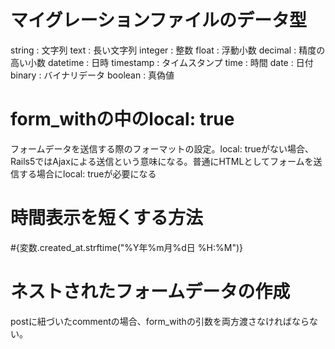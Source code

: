 # マイグレーションファイルのデータ型
string : 文字列
text : 長い文字列
integer : 整数
float : 浮動小数
decimal : 精度の高い小数
datetime : 日時
timestamp : タイムスタンプ
time : 時間
date : 日付
binary : バイナリデータ
boolean : 真偽値

# form_withの中のlocal: true
フォームデータを送信する際のフォーマットの設定。local: trueがない場合、Rails5ではAjaxによる送信という意味になる。普通にHTMLとしてフォームを送信する場合にlocal: trueが必要になる

# 時間表示を短くする方法
#{変数.created_at.strftime("%Y年%m月%d日 %H:%M")}

# ネストされたフォームデータの作成
postに紐づいたcommentの場合、form_withの引数を両方渡さなければならない。

